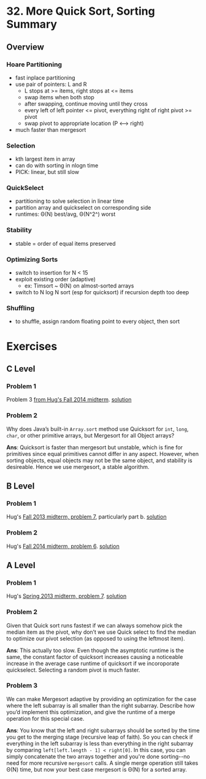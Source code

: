 # 32. More Quick Sort, Sorting Summary
## Overview
### Hoare Partitioning
- fast inplace partitioning
- use pair of pointers: L and R
	- L stops at >= items, right stops at <= items
	- swap items when both stop
	- after swapping, continue moving until they cross
	- every left of left pointer <= pivot, everything right of right pivot >= pivot
	- swap pivot to appropriate location (P <--> right)
- much faster than mergesort
### Selection
- kth largest item in array
- can do with sorting in nlogn time
- PICK: linear, but still slow
### QuickSelect
- partitioning to solve selection in linear time
- partition array and quickselect on corresponding side
- runtimes: Θ(N) best/avg, Θ(N^2^) worst
### Stability
- stable = order of equal items preserved
### Optimizing Sorts
- switch to insertion for N < 15
- exploit existing order (adaptive)
	- ex: Timsort ~ Θ(N) on almost-sorted arrays
- switch to N log N sort (esp for quicksort) if recursion depth too deep
### Shuffling
- to shuffle, assign random floating point to every object, then sort
# Exercises
## C Level
### Problem 1
Problem 3  [from Hug's Fall 2014 midterm](http://datastructur.es/sp16/materials/exam/CS61B_Fall2014_MT2.pdf).
[solution](https://inst.eecs.berkeley.edu/~cs61b/fa14/test-solutions/test2-soln.pdf)
### Problem 2
Why does Java’s built-in  `Array.sort`  method use Quicksort for  `int`,  `long`,  `char`, or other primitive arrays, but Mergesort for all Object arrays?

**Ans**: Quicksort is faster than mergesort but unstable, which is fine for primitives since equal primitives cannot differ in any aspect. However, when sorting objects, equal objects may not be the same object, and stability is desireable. Hence we use mergesort, a stable algorithm.
## B Level
### Problem 1
Hug's  [Fall 2013 midterm, problem 7](http://www.cs.princeton.edu/courses/archive/fall13/cos226/exams/mid-f13.pdf), particularly part b.
[solution](https://www.cs.princeton.edu/courses/archive/fall13/cos226/exams/mid-f13-sol.pdf)
### Problem 2
Hug's [Fall 2014 midterm, problem 6](http://sp16.datastructur.es/materials/exam/CS61B_Fall2014_MT2.pdf).
[solution](https://inst.eecs.berkeley.edu/~cs61b/fa14/test-solutions/test2-soln.pdf)
## A Level
### Problem 1
Hug's [Spring 2013 midterm, problem 7](http://www.cs.princeton.edu/courses/archive/spr13/cos226/exams/mid-s13.pdf).
[solution](https://www.cs.princeton.edu/courses/archive/spr13/cos226/exams/mid-s13-sol.pdf)
### Problem 2
Given that Quick sort runs fastest if we can always somehow pick the median item as the pivot, why don’t we use Quick select to find the median to optimize our pivot selection (as opposed to using the leftmost item).

**Ans**: This actually too slow. Even though the asymptotic runtime is the same, the constant factor of quicksort increases causing a noticeable increase in the average case runtime of quicksort if we incoroporate quickselect. Selecting a random pivot is much faster. 
### Problem 3
We can make Mergesort adaptive by providing an optimization for the case where the left subarray is all smaller than the right subarray. Describe how you’d implement this optimization, and give the runtime of a merge operation for this special case.

**Ans**: You know that the left and right subarrays should be sorted by the time you get to the merging stage (recursive leap of faith). So you can check if everything in the left subarray is less than everything in the right subarray by comparing `left[left.length - 1] < right[0]`. In this case, you can simply concatenate the two arrays together and you're done sorting--no need for more recursive `mergesort` calls. 
A single merge operation still takes Θ(N) time, but now your best case mergesort is Θ(N) for a sorted array.
